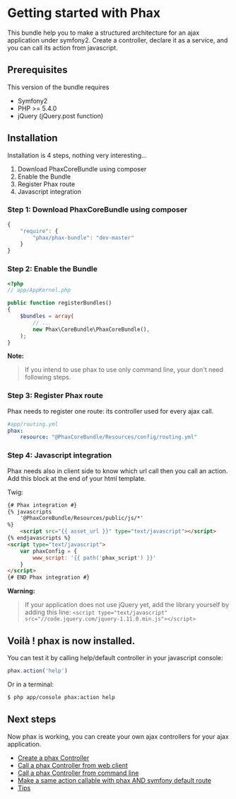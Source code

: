 Getting started with Phax
=========================

This bundle help you to make a structured architecture for an ajax application under symfony2.
Create a controller, declare it as a service, and you can call its action from javascript.

## Prerequisites

This version of the bundle requires

- Symfony2
- PHP >= 5.4.0
- jQuery (jQuery.post function)


## Installation

Installation is 4 steps, nothing very interesting...

1. Download PhaxCoreBundle using composer
2. Enable the Bundle
3. Register Phax route
4. Javascript integration

### Step 1: Download PhaxCoreBundle using composer

```js
{
    "require": {
        "phax/phax-bundle": "dev-master"
    }
}
```


### Step 2: Enable the Bundle

``` php
<?php
// app/AppKernel.php

public function registerBundles()
{
    $bundles = array(
        // ...
        new Phax\CoreBundle\PhaxCoreBundle(),
    );
}
```

**Note:**

> If you intend to use phax to use only command line,
> your don't need following steps.


### Step 3: Register Phax route

Phax needs to register one route: its controller used for every ajax call.

``` yml
#app/routing.yml
phax:
    resource: "@PhaxCoreBundle/Resources/config/routing.yml"
```


### Step 4: Javascript integration

Phax needs also in client side to know which url call then you call an action.
Add this block at the end of your html template.

Twig:

``` html
{# Phax integration #}
{% javascripts
    '@PhaxCoreBundle/Resources/public/js/*'
%}
    <script src="{{ asset_url }}" type="text/javascript"></script>
{% endjavascripts %}
<script type="text/javascript">
    var phaxConfig = {
        www_script: '{{ path('phax_script') }}'
    }
</script>
{# END Phax integration #}
```

**Warning:**

> If your application does not use jQuery yet, add the library yourself by adding this line:
> `<script type="text/javascript" src="//code.jquery.com/jquery-1.11.0.min.js"></script>`


## Voilà ! phax is now installed.

You can test it by calling help/default controller in your javascript console:

``` javascript
phax.action('help')
```

Or in a terminal:

``` bash
$ php app/console phax:action help
```


## Next steps

Now phax is working, you can create your own ajax controllers for your ajax application.

- [Create a phax Controller](1_createPhaxController.md)
- [Call a phax Controller from web client](2_callControllerWeb.md)
- [Call a phax Controller from command line](3_callControllerCli.md)
- [Make a same action callable with phax AND symfony default route](4_multiController.md)
- [Tips](5_tips.md)


